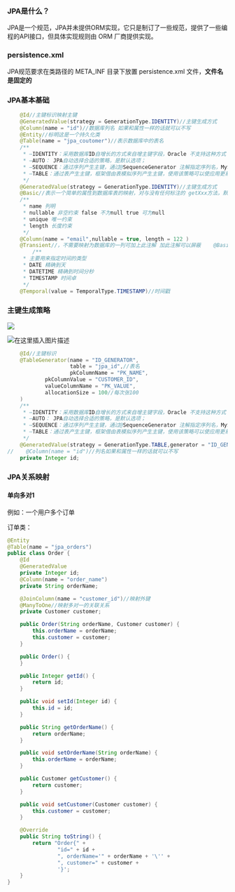 ### JPA是什么？

 JPA是一个规范，JPA并未提供ORM实现，它只是制订了一些规范，提供了一些编程的API接口，但具体实现规则由 ORM 厂商提供实现。

### persistence.xml

JPA规范要求在类路径的 META_INF 目录下放置 persistence.xml 文件，**文件名是固定的**

### JPA基本基础

```java
    @Id//主键标识映射主键
    @GeneratedValue(strategy = GenerationType.IDENTITY)//主键生成方式
	@Column(name = "id")//数据库列名 如果和属性一样的话就可以不写
	@Entity//标明这是一个持久化类
	@Table(name = "jpa_coutomer")//表示数据库中的表名
    /**
     * –IDENTITY：采用数据库ID自增长的方式来自增主键字段，Oracle 不支持这种方式； 
     * –AUTO： JPA自动选择合适的策略，是默认选项； 
     * –SEQUENCE：通过序列产生主键，通过@SequenceGenerator 注解指定序列名，MySql不支持这种方式 
     * –TABLE：通过表产生主键，框架借由表模拟序列产生主键，使用该策略可以使应用更易于数据库移植。
     */
    @GeneratedValue(strategy = GenerationType.IDENTITY)//主键生成方式
    @Basic//表示一个简单的属性到数据库表的映射，对与没有任何标注的 getXxx方法，默认为@Basic
    /**
     * name 列明
     * nullable 非空约束 false 不为null true 可为null
     * unique 唯一约束
     * length 长度约束
     */
    @Column(name = "email",nullable = true,	length = 122 )
    @Transient//，不需要映射为数据库的一列可加上此注解 加此注解可以屏蔽    @Basic
        /**
     * 主要用来指定时间的类型
     * DATE 精确到天
     * DATETIME 精确到时间分秒
     * TIMESTAMP 时间卓
     */
    @Temporal(value = TemporalType.TIMESTAMP)//时间戳
```
### 主键生成策略

<img src="(https://img-blog.csdnimg.cn/20200920180313402.png?x-oss-process=image/watermark,type_ZmFuZ3poZW5naGVpdGk,shadow_10,text_aHR0cHM6Ly9ibG9nLmNzZG4ubmV0L3FxNzc5MjQ3MjU3,size_16,color_FFFFFF,t_70#pic_center">

![在这里插入图片描述](https://img-blog.csdnimg.cn/20200920180313402.png?x-oss-process=image/watermark,type_ZmFuZ3poZW5naGVpdGk,shadow_10,text_aHR0cHM6Ly9ibG9nLmNzZG4ubmV0L3FxNzc5MjQ3MjU3,size_16,color_FFFFFF,t_70#pic_center)

```java
    @Id//主键标识
    @TableGenerator(name = "ID_GENERATOR",
                    table = "jpa_id",//表名
                    pkColumnName = "PK_NAME",
            pkColumnValue = "CUSTOMER_ID",
            valueColumnName = "PK_VALUE",
            allocationSize = 100//每次张100
    )
    /**
     * –IDENTITY：采用数据库ID自增长的方式来自增主键字段，Oracle 不支持这种方式；
     * –AUTO： JPA自动选择合适的策略，是默认选项；
     * –SEQUENCE：通过序列产生主键，通过@SequenceGenerator 注解指定序列名，MySql不支持这种方式
     * –TABLE：通过表产生主键，框架借由表模拟序列产生主键，使用该策略可以使应用更易于数据库移植。
     */
    @GeneratedValue(strategy = GenerationType.TABLE,generator = "ID_GENERATOR")//主键生成方式
//    @Column(name = "id")//列名如果和属性一样的话就可以不写
    private Integer id;
```



### JPA关系映射

#### 单向多对1

 例如：一个用户多个订单

订单类：

```java
@Entity
@Table(name = "jpa_orders")
public class Order {
    @Id
    @GeneratedValue
    private Integer id;
    @Column(name = "order_name")
    private String orderName;

    @JoinColumn(name = "customer_id")//映射外键
    @ManyToOne//映射多对一的关联关系
    private Customer customer;

    public Order(String orderName, Customer customer) {
        this.orderName = orderName;
        this.customer = customer;
    }

    public Order() {
    }

    public Integer getId() {
        return id;
    }

    public void setId(Integer id) {
        this.id = id;
    }

    public String getOrderName() {
        return orderName;
    }

    public void setOrderName(String orderName) {
        this.orderName = orderName;
    }

    public Customer getCustomer() {
        return customer;
    }

    public void setCustomer(Customer customer) {
        this.customer = customer;
    }

    @Override
    public String toString() {
        return "Order{" +
                "id=" + id +
                ", orderName='" + orderName + '\'' +
                ", customer=" + customer +
                '}';
    }
}
```